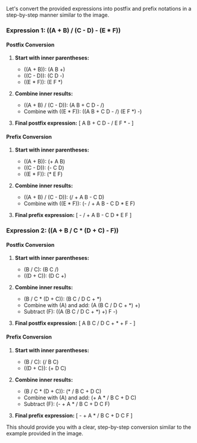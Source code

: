 Let's convert the provided expressions into postfix and prefix notations in a step-by-step manner similar to the image.

### Expression 1: \((A + B) / (C - D) - (E * F)\)

#### Postfix Conversion
1. **Start with inner parentheses:**
   - \((A + B)\): \(A B +\)
   - \((C - D)\): \(C D -\)
   - \((E * F)\): \(E F *\)

2. **Combine inner results:**
   - \((A + B) / (C - D)\): \(A B + C D - /\)
   - Combine with \((E * F)\): \((A B + C D - /) (E F *) -\)

3. **Final postfix expression:**
   \[ A B + C D - / E F * - \]

#### Prefix Conversion
1. **Start with inner parentheses:**
   - \((A + B)\): \(+ A B\)
   - \((C - D)\): \(- C D\)
   - \((E * F)\): \(* E F\)

2. **Combine inner results:**
   - \((A + B) / (C - D)\): \(/ + A B - C D\)
   - Combine with \((E * F)\): \(- / + A B - C D * E F\)

3. **Final prefix expression:**
   \[ - / + A B - C D * E F \]

### Expression 2: \((A + B / C * (D + C) - F)\)

#### Postfix Conversion
1. **Start with inner parentheses:**
   - \(B / C\): \(B C /\)
   - \((D + C)\): \(D C +\)

2. **Combine inner results:**
   - \(B / C * (D + C)\): \(B C / D C + *\)
   - Combine with \(A\) and add: \(A (B C / D C + *) +\)
   - Subtract \(F\): \((A (B C / D C + *) +) F -\)

3. **Final postfix expression:**
   \[ A B C / D C + * + F - \]

#### Prefix Conversion
1. **Start with inner parentheses:**
   - \(B / C\): \(/ B C\)
   - \((D + C)\): \(+ D C\)

2. **Combine inner results:**
   - \(B / C * (D + C)\): \(* / B C + D C\)
   - Combine with \(A\) and add: \(+ A * / B C + D C\)
   - Subtract \(F\): \(- + A * / B C + D C F\)

3. **Final prefix expression:**
   \[ - + A * / B C + D C F \]

This should provide you with a clear, step-by-step conversion similar to the example provided in the image.